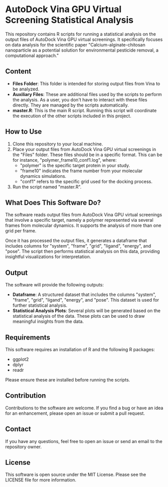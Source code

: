 # AutoDock Vina GPU Virtual Screening Statistical Analysis

This repository contains R scripts for running a statistical analysis on the output files of AutoDock Vina GPU virtual screenings. It specifically focuses on data analysis for the scientific paper "Calcium-alginate-chitosan nanoparticle as a potential solution for environmental pesticide removal, a computational approach."

## Content

- **Files Folder**: This folder is intended for storing output files from Vina to be analyzed.
- **Auxiliary Files**: These are additional files used by the scripts to perform the analysis. As a user, you don't have to interact with these files directly. They are managed by the scripts automatically.
- **master.R**: This is the main R script. Running this script will coordinate the execution of the other scripts included in this project.

## How to Use

1. Clone this repository to your local machine.
2. Place your output files from AutoDock Vina GPU virtual screenings in the "Files" folder. These files should be in a specific format. This can be for instance, "polymer_frame10_conf1.log", where:
   - "polymer" is the specific target protein in your study.
   - "frame10" indicates the frame number from your molecular dynamics simulations.
   - "conf1" refers to the specific grid used for the docking process.
3. Run the script named "master.R".

## What Does This Software Do?

The software reads output files from AutoDock Vina GPU virtual screenings that involve a specific target, namely a polymer represented via several frames from molecular dynamics. It supports the analysis of more than one grid per frame. 

Once it has processed the output files, it generates a dataframe that includes columns for "system", "frame", "grid", "ligand", "energy", and "pose". The script then performs statistical analysis on this data, providing insightful visualizations for interpretation.

## Output

The software will provide the following outputs:

- **Dataframe**: A structured dataset that includes the columns "system", "frame", "grid", "ligand", "energy", and "pose". This dataset is used for further statistical analysis.
- **Statistical Analysis Plots**: Several plots will be generated based on the statistical analysis of the data. These plots can be used to draw meaningful insights from the data.

## Requirements

This software requires an installation of R and the following R packages:

- ggplot2
- dplyr
- readr

Please ensure these are installed before running the scripts.

## Contribution

Contributions to the software are welcome. If you find a bug or have an idea for an enhancement, please open an issue or submit a pull request.

## Contact

If you have any questions, feel free to open an issue or send an email to the repository owner.

## License

This software is open source under the MIT License. Please see the LICENSE file for more information.

